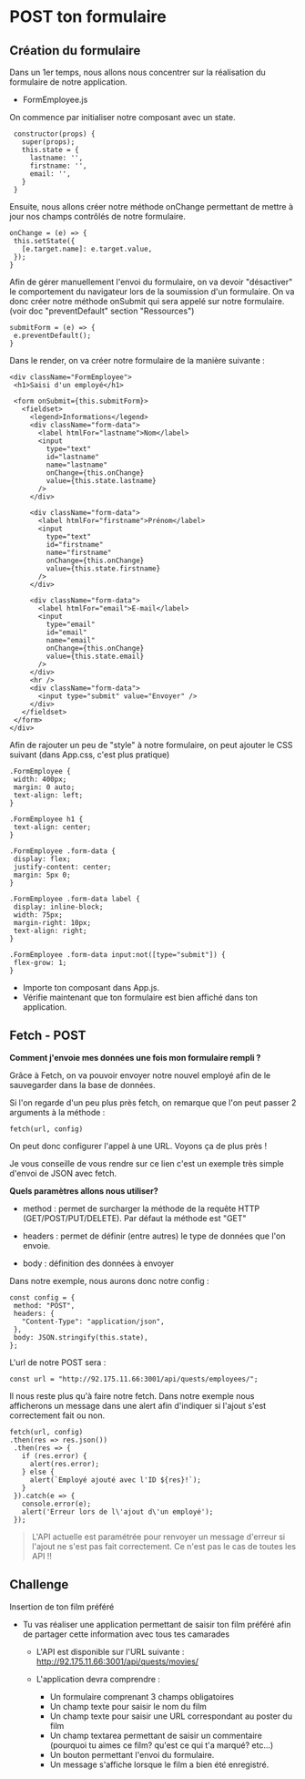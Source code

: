 # POST ton formulaire

## Création du formulaire
Dans un 1er temps, nous allons nous concentrer sur la réalisation du formulaire de notre application.

* FormEmployee.js

On commence par initialiser notre composant avec un state.
```
 constructor(props) {
   super(props);
   this.state = {
     lastname: '',
     firstname: '',
     email: '',
   }
 }
```
Ensuite, nous allons créer notre méthode onChange permettant de mettre à jour nos champs contrôlés de notre formulaire.
```
onChange = (e) => {
 this.setState({
   [e.target.name]: e.target.value,
 });
}
```
Afin de gérer manuellement l'envoi du formulaire, on va devoir "désactiver" le comportement du navigateur lors de la soumission d'un formulaire. On va donc créer notre méthode onSubmit qui sera appelé sur notre formulaire. (voir doc "preventDefault" section "Ressources")
```
submitForm = (e) => {
 e.preventDefault();
}
```
Dans le render, on va créer notre formulaire de la manière suivante :
```
<div className="FormEmployee">
 <h1>Saisi d'un employé</h1>

 <form onSubmit={this.submitForm}>
   <fieldset>
     <legend>Informations</legend>
     <div className="form-data">
       <label htmlFor="lastname">Nom</label>
       <input
         type="text"
         id="lastname"
         name="lastname"
         onChange={this.onChange}
         value={this.state.lastname}
       />
     </div>

     <div className="form-data">
       <label htmlFor="firstname">Prénom</label>
       <input
         type="text"
         id="firstname"
         name="firstname"
         onChange={this.onChange}
         value={this.state.firstname}
       />
     </div>

     <div className="form-data">
       <label htmlFor="email">E-mail</label>
       <input
         type="email"
         id="email"
         name="email"
         onChange={this.onChange}
         value={this.state.email}
       />
     </div>
     <hr />
     <div className="form-data">
       <input type="submit" value="Envoyer" />
     </div>
   </fieldset>
 </form>
</div>
```
Afin de rajouter un peu de "style" à notre formulaire, on peut ajouter le CSS suivant (dans App.css, c'est plus pratique)
```
.FormEmployee {
 width: 400px;
 margin: 0 auto;
 text-align: left;
}

.FormEmployee h1 {
 text-align: center;
}

.FormEmployee .form-data {
 display: flex;
 justify-content: center;
 margin: 5px 0;
}

.FormEmployee .form-data label {
 display: inline-block;
 width: 75px;
 margin-right: 10px;
 text-align: right;
}

.FormEmployee .form-data input:not([type="submit"]) {
 flex-grow: 1;
}
```
  * Importe ton composant dans App.js.
  * Vérifie maintenant que ton formulaire est bien affiché dans ton application.

## Fetch - POST
**Comment j'envoie mes données une fois mon formulaire rempli ?**

Grâce à Fetch, on va pouvoir envoyer notre nouvel employé afin de le sauvegarder dans la base de données.

Si l'on regarde d'un peu plus près fetch, on remarque que l'on peut passer 2 arguments à la méthode :
```
fetch(url, config)
```
On peut donc configurer l'appel à une URL. Voyons ça de plus près !

Je vous conseille de vous rendre sur ce lien c'est un exemple très simple d'envoi de JSON avec fetch.

**Quels paramètres allons nous utiliser?**

* method : permet de surcharger la méthode de la requête HTTP (GET/POST/PUT/DELETE). Par défaut la méthode est "GET"

* headers : permet de définir (entre autres) le type de données que l'on envoie.

* body : définition des données à envoyer

Dans notre exemple, nous aurons donc notre config :
```
const config = {
 method: "POST",
 headers: {
   "Content-Type": "application/json",
 },
 body: JSON.stringify(this.state),
};
```
L'url de notre POST sera :
```
const url = "http://92.175.11.66:3001/api/quests/employees/";
```
Il nous reste plus qu'à faire notre fetch. Dans notre exemple nous afficherons un message dans une alert afin d'indiquer si l'ajout s'est correctement fait ou non.
```
fetch(url, config)
.then(res => res.json())
 .then(res => {
   if (res.error) {
     alert(res.error);
   } else {
     alert(`Employé ajouté avec l'ID ${res}!`);
   }
 }).catch(e => {
   console.error(e);
   alert('Erreur lors de l\'ajout d\'un employé');
 });
 ```
> L'API actuelle est paramétrée pour renvoyer un message d'erreur si l'ajout ne s'est pas fait correctement. Ce n'est pas le cas de toutes les API !!

## Challenge
Insertion de ton film préféré
* Tu vas réaliser une application permettant de saisir ton film préféré afin de partager cette information avec tous tes camarades

  * L'API est disponible sur l'URL suivante : http://92.175.11.66:3001/api/quests/movies/

  * L'application devra comprendre :
 
    * Un formulaire comprenant 3 champs obligatoires
    * Un champ texte pour saisir le nom du film
    * Un champ texte pour saisir une URL correspondant au poster du film
    * Un champ textarea permettant de saisir un commentaire (pourquoi tu aimes ce film? qu'est ce qui t'a marqué? etc...)
    * Un bouton permettant l'envoi du formulaire.
    * Un message s'affiche lorsque le film a bien été enregistré.

